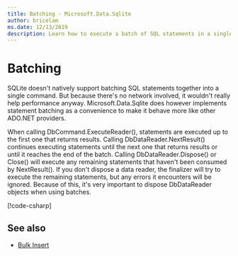 ```yaml
---
title: Batching - Microsoft.Data.Sqlite
author: bricelam
ms.date: 12/13/2019
description: Learn how to execute a batch of SQL statements in a single command.
---
```

# Batching

SQLite doesn't natively support batching SQL statements together into a single command. But because there's no network involved, it wouldn't really help performance anyway. Microsoft.Data.Sqlite does however implements statement batching as a convenience to make it behave more like other ADO.NET providers.

When calling DbCommand.ExecuteReader(), statements are executed up to the first one that returns results. Calling DbDataReader.NextResult() continues executing statements until the next one that returns results or until it reaches the end of the batch. Calling DbDataReader.Dispose() or Close() will execute any remaining statements that haven't been consumed by NextResult(). If you don't dispose a data reader, the finalizer will try to execute the remaining statements, but any errors it encounters will be ignored. Because of this, it's very important to dispose DbDataReader objects when using batches.

[!code-csharp[](../../../../samples/snippets/standard/data/sqlite/BatchingSample/Program.cs?name=snippet_Batching)]

## See also

* [Bulk Insert](bulk-insert.md)
